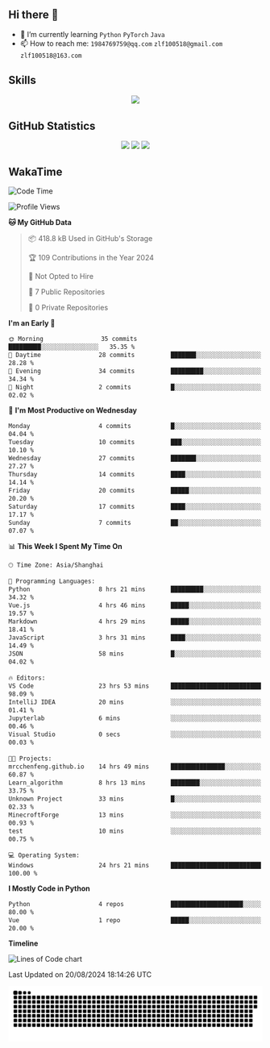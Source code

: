 ## Hi there 👋

- 🌱 I’m currently learning `Python` `PyTorch` `Java`
- 📫 How to reach me: `1984769759@qq.com` `zlf100518@gmail.com` `zlf100518@163.com`

## Skills
<div align="center"> <img src="https://skillicons.dev/icons?i=python,linux,git,github,html,css,js" /> </div>

## GitHub Statistics

<div align="center">
  <img src="https://github-readme-stats.vercel.app/api?username=mrcchenfeng&show_icons=true&theme=tokyonight" />
  <img src="https://github-readme-stats.vercel.app/api/top-langs/?username=mrcchenfeng&show_icons=true&theme=tokyonight" />
  <img src="https://github-readme-activity-graph.vercel.app/graph?username=mrcchenfeng&theme=xcode" />
</div>

## WakaTime

<!--START_SECTION:waka-->
![Code Time](http://img.shields.io/badge/Code%20Time-24%20hrs%2022%20mins-blue)

![Profile Views](http://img.shields.io/badge/Profile%20Views-1-blue)

**🐱 My GitHub Data** 

> 📦 418.8 kB Used in GitHub's Storage 
 > 
> 🏆 109 Contributions in the Year 2024
 > 
> 🚫 Not Opted to Hire
 > 
> 📜 7 Public Repositories 
 > 
> 🔑 0 Private Repositories 
 > 
**I'm an Early 🐤** 

```text
🌞 Morning                35 commits          █████████░░░░░░░░░░░░░░░░   35.35 % 
🌆 Daytime                28 commits          ███████░░░░░░░░░░░░░░░░░░   28.28 % 
🌃 Evening                34 commits          █████████░░░░░░░░░░░░░░░░   34.34 % 
🌙 Night                  2 commits           █░░░░░░░░░░░░░░░░░░░░░░░░   02.02 % 
```
📅 **I'm Most Productive on Wednesday** 

```text
Monday                   4 commits           █░░░░░░░░░░░░░░░░░░░░░░░░   04.04 % 
Tuesday                  10 commits          ███░░░░░░░░░░░░░░░░░░░░░░   10.10 % 
Wednesday                27 commits          ███████░░░░░░░░░░░░░░░░░░   27.27 % 
Thursday                 14 commits          ████░░░░░░░░░░░░░░░░░░░░░   14.14 % 
Friday                   20 commits          █████░░░░░░░░░░░░░░░░░░░░   20.20 % 
Saturday                 17 commits          ████░░░░░░░░░░░░░░░░░░░░░   17.17 % 
Sunday                   7 commits           ██░░░░░░░░░░░░░░░░░░░░░░░   07.07 % 
```


📊 **This Week I Spent My Time On** 

```text
🕑︎ Time Zone: Asia/Shanghai

💬 Programming Languages: 
Python                   8 hrs 21 mins       █████████░░░░░░░░░░░░░░░░   34.32 % 
Vue.js                   4 hrs 46 mins       █████░░░░░░░░░░░░░░░░░░░░   19.57 % 
Markdown                 4 hrs 29 mins       █████░░░░░░░░░░░░░░░░░░░░   18.41 % 
JavaScript               3 hrs 31 mins       ████░░░░░░░░░░░░░░░░░░░░░   14.49 % 
JSON                     58 mins             █░░░░░░░░░░░░░░░░░░░░░░░░   04.02 % 

🔥 Editors: 
VS Code                  23 hrs 53 mins      █████████████████████████   98.09 % 
IntelliJ IDEA            20 mins             ░░░░░░░░░░░░░░░░░░░░░░░░░   01.41 % 
Jupyterlab               6 mins              ░░░░░░░░░░░░░░░░░░░░░░░░░   00.46 % 
Visual Studio            0 secs              ░░░░░░░░░░░░░░░░░░░░░░░░░   00.03 % 

🐱‍💻 Projects: 
mrcchenfeng.github.io    14 hrs 49 mins      ███████████████░░░░░░░░░░   60.87 % 
Learn_algorithm          8 hrs 13 mins       ████████░░░░░░░░░░░░░░░░░   33.75 % 
Unknown Project          33 mins             █░░░░░░░░░░░░░░░░░░░░░░░░   02.33 % 
MinecroftForge           13 mins             ░░░░░░░░░░░░░░░░░░░░░░░░░   00.93 % 
test                     10 mins             ░░░░░░░░░░░░░░░░░░░░░░░░░   00.75 % 

💻 Operating System: 
Windows                  24 hrs 21 mins      █████████████████████████   100.00 % 
```

**I Mostly Code in Python** 

```text
Python                   4 repos             ████████████████████░░░░░   80.00 % 
Vue                      1 repo              █████░░░░░░░░░░░░░░░░░░░░   20.00 % 
```



**Timeline**

![Lines of Code chart](https://raw.githubusercontent.com/mrcchenfeng/mrcchenfeng/main/assets/bar_graph.png)


 Last Updated on 20/08/2024 18:14:26 UTC
<!--END_SECTION:waka-->

<div align="center"><img src="./assets/github-snake-dark.svg" /></div>
